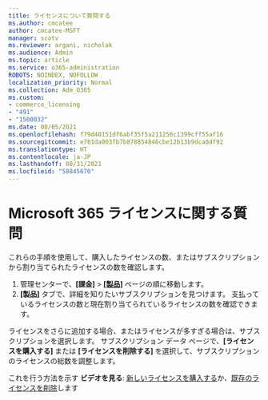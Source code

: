 ```yaml
---
title: ライセンスについて質問する
ms.author: cmcatee
author: cmcatee-MSFT
manager: scotv
ms.reviewer: argani, nicholak
ms.audience: Admin
ms.topic: article
ms.service: o365-administration
ROBOTS: NOINDEX, NOFOLLOW
localization_priority: Normal
ms.collection: Adm_O365
ms.custom:
- commerce_licensing
- "491"
- "1500032"
ms.date: 08/05/2021
ms.openlocfilehash: f79d40151df6abf35f5a211256c1399cff55af16
ms.sourcegitcommit: e781da003fb7b878854846cbe12b13b9dca8df92
ms.translationtype: HT
ms.contentlocale: ja-JP
ms.lasthandoff: 08/31/2021
ms.locfileid: "58845670"
---
```

# <a name="questions-about-your-microsoft-365-license"></a>Microsoft 365 ライセンスに関する質問

これらの手順を使用して、購入したライセンスの数、またはサブスクリプションから割り当てられたライセンスの数を確認します。
  
1. 管理センターで、**[課金]** \> **[[製品]](https://go.microsoft.com/fwlink/p/?linkid=842054)** ページの順に移動します。
2. **[製品]** タブで、詳細を知りたいサブスクリプションを見つけます。 支払っているライセンスの数と現在割り当てられているライセンスの数を確認できます。

ライセンスをさらに追加する場合、またはライセンスが多すぎる場合は、サブスクリプションを選択します。 サブスクリプション データ ページで、**[ライセンスを購入する]** または **[ライセンスを削除する]** を選択して、サブスクリプションのライセンスの総数を調整します。

これを行う方法を示す **ビデオを見る**: [新しいライセンスを購入する](https://go.microsoft.com/fwlink/p/?linkid=2154857)か、[既存のライセンスを削除](https://go.microsoft.com/fwlink/p/?linkid=2154938)します